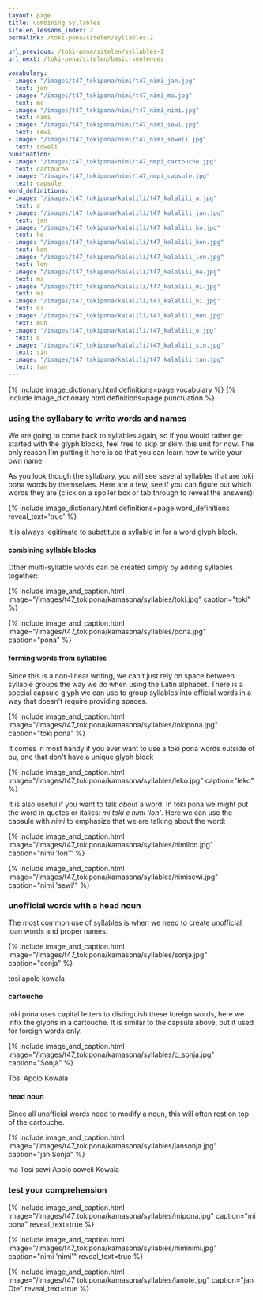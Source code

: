 ```yaml
---
layout: page
title: Combining Syllables
sitelen_lessons_index: 2
permalink: /toki-pona/sitelen/syllables-2

url_previous: /toki-pona/sitelen/syllables-1
url_next: /toki-pona/sitelen/basic-sentences

vocabulary:
- image: "/images/t47_tokipona/nimi/t47_nimi_jan.jpg"
  text: jan
- image: "/images/t47_tokipona/nimi/t47_nimi_ma.jpg"
  text: ma
- image: "/images/t47_tokipona/nimi/t47_nimi_nimi.jpg"
  text: nimi
- image: "/images/t47_tokipona/nimi/t47_nimi_sewi.jpg"
  text: sewi
- image: "/images/t47_tokipona/nimi/t47_nimi_soweli.jpg"
  text: soweli
punctuation:
- image: "/images/t47_tokipona/nimi/t47_nmpi_cartouche.jpg"
  text: cartouche
- image: "/images/t47_tokipona/nimi/t47_nmpi_capsule.jpg"
  text: capsule
word_definitions:
- image: "/images/t47_tokipona/kalalili/t47_kalalili_a.jpg"
  text: a
- image: "/images/t47_tokipona/kalalili/t47_kalalili_jan.jpg"
  text: jan
- image: "/images/t47_tokipona/kalalili/t47_kalalili_ko.jpg"
  text: ko
- image: "/images/t47_tokipona/kalalili/t47_kalalili_kon.jpg"
  text: kon
- image: "/images/t47_tokipona/kalalili/t47_kalalili_len.jpg"
  text: len
- image: "/images/t47_tokipona/kalalili/t47_kalalili_ma.jpg"
  text: ma
- image: "/images/t47_tokipona/kalalili/t47_kalalili_mi.jpg"
  text: mi
- image: "/images/t47_tokipona/kalalili/t47_kalalili_ni.jpg"
  text: ni
- image: "/images/t47_tokipona/kalalili/t47_kalalili_mun.jpg"
  text: mun
- image: "/images/t47_tokipona/kalalili/t47_kalalili_o.jpg"
  text: o
- image: "/images/t47_tokipona/kalalili/t47_kalalili_sin.jpg"
  text: sin
- image: "/images/t47_tokipona/kalalili/t47_kalalili_tan.jpg"
  text: tan
---
```


{% include image_dictionary.html definitions=page.vocabulary %}
{% include image_dictionary.html definitions=page.punctuation %}

### using the syllabary to write words and names

We are going to come back to syllables again, so if you would rather get started with the glyph blocks, feel free to skip or skim this unit for now.  The only reason I'm putting it here is so that you can learn how to write your own name.

As you look though the syllabary, you will see several syllables that are toki pona words by themselves. Here are a few, see if you can figure out which words they are (click on a spoiler box or tab through to reveal the answers):

{% include image_dictionary.html definitions=page.word_definitions reveal_text='true' %}

It is always legitimate to substitute a syllable in for a word glyph block.

#### combining syllable blocks

Other multi-syllable words can be created simply by adding syllables together:

{% include image_and_caption.html image="/images/t47_tokipona/kamasona/syllables/toki.jpg" caption="toki" %}

{% include image_and_caption.html image="/images/t47_tokipona/kamasona/syllables/pona.jpg" caption="pona" %}

#### forming words from syllables

Since this is a non-linear writing, we can't just rely on space between syllable groups the way we do when using the Latin alphabet. There is a special capsule glyph we can use to group syllables into official words in a way that doesn't require providing spaces.

{% include image_and_caption.html image="/images/t47_tokipona/kamasona/syllables/tokipona.jpg" caption="toki pona" %}

It comes in most handy if you ever want to use a toki pona words outside of pu, one that don't have a unique glyph block

{% include image_and_caption.html image="/images/t47_tokipona/kamasona/syllables/leko.jpg" caption="leko" %}

It is also useful if you want to talk _about_ a word. In toki pona we might put the word in quotes or italics: _mi toki e nimi 'lon'_. Here we can use the capsule with _nimi_ to emphasize that we are talking about the word:

{% include image_and_caption.html image="/images/t47_tokipona/kamasona/syllables/nimilon.jpg" caption="nimi 'lon'" %}

{% include image_and_caption.html image="/images/t47_tokipona/kamasona/syllables/nimisewi.jpg" caption="nimi 'sewi'" %}

### unofficial words with a head noun

The most common use of syllables is when we need to create unofficial loan words and proper names.

{% include image_and_caption.html image="/images/t47_tokipona/kamasona/syllables/sonja.jpg" caption="sonja" %}

tosi
apolo
kowala

#### cartouche

toki pona uses capital letters to distinguish these foreign words, here we infix the glyphs in a cartouche. It is similar to the capsule above, but it used for foreign words only.

{% include image_and_caption.html image="/images/t47_tokipona/kamasona/syllables/c_sonja.jpg" caption="Sonja" %}

Tosi
Apolo
Kowala

#### head noun

Since all unofficial words need to modify a noun, this will often rest on top of the cartouche.

{% include image_and_caption.html image="/images/t47_tokipona/kamasona/syllables/jansonja.jpg" caption="jan Sonja" %}

ma Tosi
sewi Apolo
soweli Kowala

### test your comprehension

{% include image_and_caption.html image="/images/t47_tokipona/kamasona/syllables/mipona.jpg"
   caption="mi pona"
   reveal_text=true
%}

{% include image_and_caption.html image="/images/t47_tokipona/kamasona/syllables/niminimi.jpg"
   caption="nimi 'nimi'"
   reveal_text=true
%}

{% include image_and_caption.html image="/images/t47_tokipona/kamasona/syllables/janote.jpg"
   caption="jan Ote"
   reveal_text=true
%}
